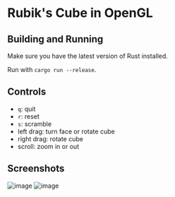 # Rubik's Cube in OpenGL

## Building and Running
Make sure you have the latest version of Rust installed.

Run with `cargo run --release`.

## Controls
- `q`: quit
- `r`: reset
- `s`: scramble
- left drag: turn face or rotate cube
- right drag: rotate cube
- scroll: zoom in or out

## Screenshots
![image](https://github.com/caoculus/cube/assets/46770720/b1a5873c-ef62-4392-acda-a97a1a440c03)
![image](https://github.com/caoculus/cube/assets/46770720/836a14be-d0e1-430c-965a-b41259d7382a)
